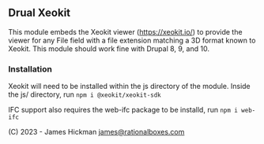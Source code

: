 ## Drual Xeokit
This module embeds the Xeokit viewer (https://xeokit.io/) to provide the viewer for any File field with a file extension matching a 3D format known to Xeokit. This module should work fine with Drupal 8, 9, and 10.
### Installation
Xeokit will need to be installed within the js directory of the module. Inside the js/ directory, run `npm i @xeokit/xeokit-sdk`

IFC support also requires the web-ifc package to be installd, run `npm i web-ifc`

(C) 2023 - James Hickman <james@rationalboxes.com>
